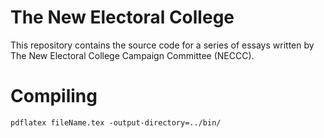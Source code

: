 # The New Electoral College

This repository contains the source code for a series of essays written by The New Electoral College Campaign Committee (NECCC).

# Compiling

```pdflatex fileName.tex -output-directory=../bin/```